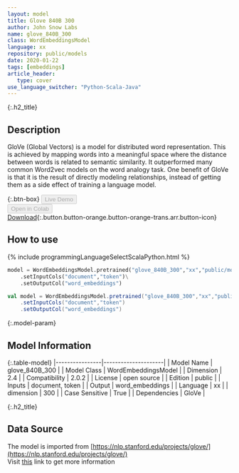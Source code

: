 ```yaml
---
layout: model
title: Glove 840B 300
author: John Snow Labs
name: glove_840B_300
class: WordEmbeddingsModel
language: xx
repository: public/models
date: 2020-01-22
tags: [embeddings]
article_header:
   type: cover
use_language_switcher: "Python-Scala-Java"
---
```


{:.h2_title}
## Description 
GloVe (Global Vectors) is a model for distributed word representation. This is achieved by mapping words into a meaningful space where the distance between words is related to semantic similarity. It outperformed many common Word2vec models on the word analogy task. One benefit of GloVe is that it is the result of directly modeling relationships, instead of getting them as a side effect of training a language model.



{:.btn-box}
<button class="button button-orange" disabled>Live Demo</button><br/><button class="button button-orange" disabled>Open in Colab</button><br/>[Download](https://s3.amazonaws.com/auxdata.johnsnowlabs.com/public/models/glove_840B_300_xx_2.0.2_2.4_1579698926752.zip){:.button.button-orange.button-orange-trans.arr.button-icon}<br/>

## How to use 
<div class="tabs-box" markdown="1">

{% include programmingLanguageSelectScalaPython.html %}

```python
model = WordEmbeddingsModel.pretrained("glove_840B_300","xx","public/models")\
	.setInputCols("document","token")\
	.setOutputCol("word_embeddings")
```

```scala
val model = WordEmbeddingsModel.pretrained("glove_840B_300","xx","public/models")
	.setInputCols("document","token")
	.setOutputCol("word_embeddings")
```
</div>



{:.model-param}
## Model Information
{:.table-model}
|----------------|---------------------|
| Model Name     | glove_840B_300      |
| Model Class    | WordEmbeddingsModel |
| Dimension      | 2.4                 |
| Compatibility  | 2.0.2               |
| License        | open source         |
| Edition        | public              |
| Inputs         | document, token     |
| Output         | word_embeddings     |
| Language       | xx                  |
| dimension      | 300                 |
| Case Sensitive | True                |
| Dependencies   | GloVe               |




{:.h2_title}
## Data Source
The model is imported from [https://nlp.stanford.edu/projects/glove/](https://nlp.stanford.edu/projects/glove/)  
Visit [this](https://github.com/JohnSnowLabs/spark-nlp/blob/master/src/main/scala/com/johnsnowlabs/nlp/embeddings/WordEmbeddingsModel.scala) link to get more information


